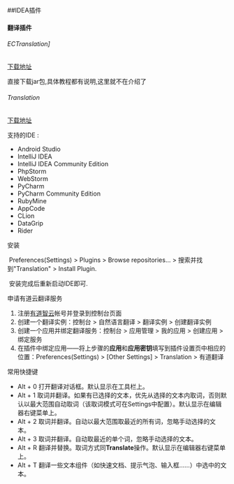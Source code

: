 ##IDEA插件

#### 翻译插件
###### ECTranslation]

[下载地址](https://github.com/Skykai521/ECTranslation)

直接下载jar包,具体教程都有说明,这里就不在介绍了



###### Translation 

[下载地址](https://github.com/YiiGuxing/TranslationPlugin)

支持的IDE :

- Android Studio
- IntelliJ IDEA
- IntelliJ IDEA Community Edition
- PhpStorm
- WebStorm
- PyCharm
- PyCharm Community Edition
- RubyMine
- AppCode
- CLion
- DataGrip
- Rider

安装

​	Preferences(Settings) > Plugins > Browse repositories... > 搜索并找到"Translation" > Install Plugin.

​	安装完成后重新启动IDE即可.

申请有道云翻译服务

1. 注册[有道智云](http://ai.youdao.com/)帐号并登录到控制台页面
2. 创建一个翻译实例：控制台 > 自然语言翻译 > 翻译实例 > 创建翻译实例
3. 创建一个应用并绑定翻译服务：控制台 > 应用管理 > 我的应用 > 创建应用 > 绑定服务
4. 在插件中绑定应用——将上步骤的**应用**和**应用密钥**填写到插件设置页中相应的位置：Preferences(Settings) > [Other Settings] > Translation > 有道翻译

常用快捷键

- Alt + 0 打开翻译对话框。默认显示在工具栏上。
- Alt + 1 取词并翻译。如果有已选择的文本，优先从选择的文本内取词，否则默认以最大范围自动取词（该取词模式可在Settings中配置）。默认显示在编辑器右键菜单上。
- Alt + 2 取词并翻译。自动以最大范围取最近的所有词，忽略手动选择的文本。
- Alt + 3 取词并翻译。自动取最近的单个词，忽略手动选择的文本。
- Alt + R 翻译并替换。取词方式同**Translate**操作。默认显示在编辑器右键菜单上。
- Alt + T 翻译一些文本组件（如快速文档、提示气泡、输入框……）中选中的文本。